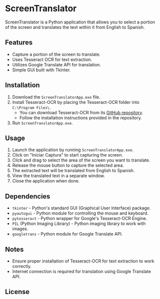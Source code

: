 # ScreenTranslator

ScreenTranslator is a Python application that allows you to select a portion of the screen and translates the text within it from English to Spanish.

## Features

- Capture a portion of the screen to translate.
- Uses Tesseract OCR for text extraction.
- Utilizes Google Translate API for translation.
- Simple GUI built with Tkinter.

## Installation

1. Download the `ScreenTranslatorApp.exe` file.
2. Install Tesseract-OCR by placing the Tesseract-OCR folder into `C:\Program Files\`.
    - You can download Tesseract-OCR from its [GitHub repository](https://github.com/tesseract-ocr/tesseract).
    - Follow the installation instructions provided in the repository.
3. Run `ScreenTranslatorApp.exe`.


## Usage

1. Launch the application by running `ScreenTranslatorApp.exe`.
2. Click on "Iniciar Captura" to start capturing the screen.
3. Click and drag to select the area of the screen you want to translate.
4. Release the mouse button to capture the selected area.
5. The extracted text will be translated from English to Spanish.
6. View the translated text in a separate window.
7. Close the application when done.

## Dependencies

- `tkinter` - Python's standard GUI (Graphical User Interface) package.
- `pyautogui` - Python module for controlling the mouse and keyboard.
- `pytesseract` - Python wrapper for Google's Tesseract-OCR Engine.
- `PIL` (Python Imaging Library) - Python imaging library to work with images.
- `googletrans` - Python module for Google Translate API.

## Notes

- Ensure proper installation of Tesseract-OCR for text extraction to work correctly.
- Internet connection is required for translation using Google Translate API.

## License

